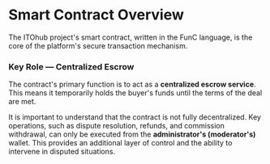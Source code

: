# Smart Contract Overview

The ITOhub project's smart contract, written in the FunC language, is the core of the platform's secure transaction mechanism.

### Key Role — Centralized Escrow

The contract's primary function is to act as a **centralized escrow service**. This means it temporarily holds the buyer's funds until the terms of the deal are met.

It is important to understand that the contract is not fully decentralized. Key operations, such as dispute resolution, refunds, and commission withdrawal, can only be executed from the **administrator's (moderator's)** wallet. This provides an additional layer of control and the ability to intervene in disputed situations.

